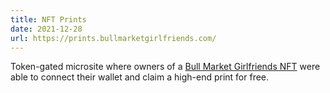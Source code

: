 ```yaml
---
title: NFT Prints
date: 2021-12-28
url: https://prints.bullmarketgirlfriends.com/
---
```


Token-gated microsite where owners of a [Bull Market Girlfriends NFT](https://opensea.io/collection/bull-market-girlfriends) were able to connect their wallet and claim a high-end print for free.